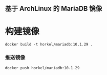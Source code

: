 ## 基于 ArchLinux 的 MariaDB 镜像

# 构建镜像
```
docker build -t horkel/mariadb:10.1.29 .
```

### 推送镜像

```
docker push horkel/mariadb:10.1.29
```
